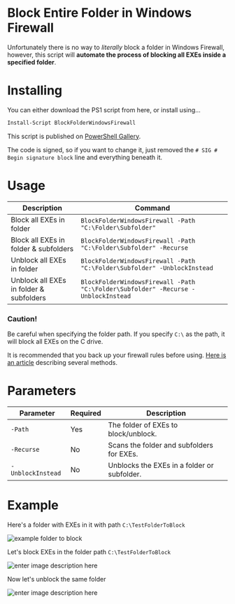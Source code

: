 # Block Entire Folder in Windows Firewall

Unfortunately there is no way to *literally* block a folder in Windows Firewall, however, this script will **automate the process of blocking all EXEs inside a specified folder**.

# Installing

You can either download the PS1 script from here, or install using...

```powershell
Install-Script BlockFolderWindowsFirewall
```
This script is published on [PowerShell Gallery](https://www.powershellgallery.com/packages/BlockFolderWindowsFirewall).

The code is signed, so if you want to change it, just removed the `# SIG # Begin signature block` line and everything beneath it.

# Usage
|Description|Command|
|--|--|
|Block all EXEs in folder|`BlockFolderWindowsFirewall -Path "C:\Folder\Subfolder"`|
|Block all EXEs in folder & subfolders|`BlockFolderWindowsFirewall -Path "C:\Folder\Subfolder" -Recurse`
|Unblock all EXEs in folder|`BlockFolderWindowsFirewall -Path "C:\Folder\Subfolder" -UnblockInstead`|
|Unblock all EXEs in folder & subfolders|`BlockFolderWindowsFirewall -Path "C:\Folder\Subfolder" -Recurse -UnblockInstead`|

### Caution!
Be careful when specifying the folder path. If you specify `C:\` as the path, it will block all EXEs on the C drive.

It is recommended that you back up your firewall rules before using. [Here is an article](https://winaero.com/export-and-import-specific-firewall-rule-in-windows-10/) describing several methods.  

# Parameters
  
|Parameter|Required|Description|
|--|--|--|
|`-Path`|Yes|The folder of EXEs to block/unblock.|
|`-Recurse`|No|Scans the folder and subfolders for EXEs.|
|`-UnblockInstead`|No|Unblocks the EXEs in a folder or subfolder.|

# Example

Here's a folder with EXEs in it with path `C:\TestFolderToBlock`

![example folder to block](https://i.imgur.com/iG5O9WD.png)

Let's block EXEs in the folder path `C:\TestFolderToBlock`
 
![enter image description here](https://i.imgur.com/q2ctKys.jpeg)

Now let's unblock the same folder

![enter image description here](https://i.imgur.com/q2ctKys.jpeg)
